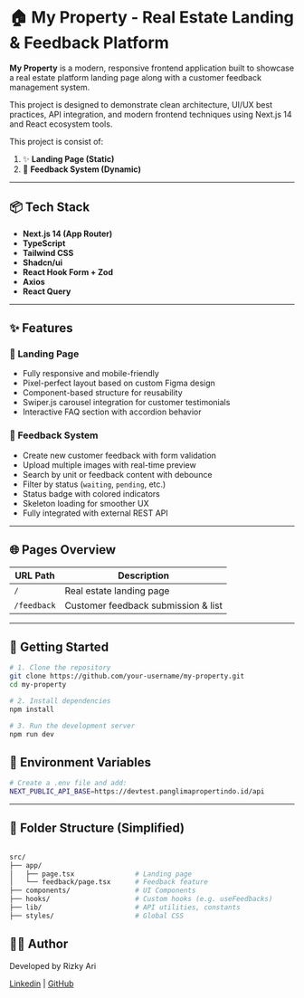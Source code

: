 # 🏠 My Property - Real Estate Landing & Feedback Platform

**My Property** is a modern, responsive frontend application built to showcase a real estate platform landing page along with a customer feedback management system.

This project is designed to demonstrate clean architecture, UI/UX best practices, API integration, and modern frontend techniques using Next.js 14 and React ecosystem tools.

This project is consist of:

1. ✨ **Landing Page (Static)** 
2. 📝 **Feedback System (Dynamic)** 

---

## 📦 Tech Stack

- **Next.js 14 (App Router)**
- **TypeScript**
- **Tailwind CSS**
- **Shadcn/ui**
- **React Hook Form + Zod**
- **Axios**
- **React Query**

---

## ✨ Features

### 🔹 Landing Page
- Fully responsive and mobile-friendly
- Pixel-perfect layout based on custom Figma design
- Component-based structure for reusability
- Swiper.js carousel integration for customer testimonials
- Interactive FAQ section with accordion behavior

### 🔹 Feedback System
- Create new customer feedback with form validation
- Upload multiple images with real-time preview
- Search by unit or feedback content with debounce
- Filter by status (`waiting`, `pending`, etc.)
- Status badge with colored indicators
- Skeleton loading for smoother UX
- Fully integrated with external REST API

---

## 🌐 Pages Overview

| URL Path       | Description                         |
|----------------|-------------------------------------|
| `/`            | Real estate landing page            |
| `/feedback`    | Customer feedback submission & list |

---

## 🔧 Getting Started

```bash
# 1. Clone the repository
git clone https://github.com/your-username/my-property.git
cd my-property

# 2. Install dependencies
npm install

# 3. Run the development server
npm run dev

```

## 🔐 Environment Variables

```bash
# Create a .env file and add:
NEXT_PUBLIC_API_BASE=https://devtest.panglimapropertindo.id/api

```

---

## 📁 Folder Structure (Simplified)

```bash

src/
├── app/
│   ├── page.tsx               # Landing page
│   └── feedback/page.tsx      # Feedback feature
├── components/                # UI Components
├── hooks/                     # Custom hooks (e.g. useFeedbacks)
├── lib/                       # API utilities, constants
├── styles/                    # Global CSS

```

## 🧑‍🚀 Author

Developed by Rizky Ari

[Linkedin](https://www.linkedin.com/in/rizkyarihar/) | [GitHub](https://github.com/rizkyari)